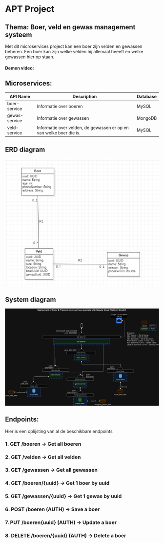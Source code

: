 # APT Project

## Thema: Boer, veld en gewas management systeem

Met dit microservices project kan een boer zijn velden en gewassen beheren.
Een boer kan zijn welke velden hij allemaal heeeft en welke gewassen hier op staan.

#### Demon video: 

## Microservices:

| API Name      | Description                                                         | Database |
|---------------|---------------------------------------------------------------------|----------|
| boer-service  | Informatie over boeren                                              | MySQL    |
| gewas-service | Informatie over gewassen                                            | MongoDB  |
| veld-service  | Informatie over velden, de gewassen er op en van welke boer die is. | MySQL    |

## ERD diagram

![ERD Diagram](./erd.png)

## System diagram

![System diagram](./SystemDiagram.png)

## Endpoints:

Hier is een oplijsting van al de beschikbare endpoints

### 1. GET /boeren -> Get all boeren
### 2. GET /velden -> Get all velden
### 3. GET /gewassen -> Get all gewassen
### 4. GET /boeren/{uuid} -> Get 1 boer by uuid
### 5. GET /gewassen/{uuid} -> Get 1 gewas by uuid
### 6. POST /boeren (AUTH) -> Save a boer
### 7. PUT /boeren{uuid} (AUTH) -> Update a boer
### 8. DELETE /boeren/{uuid} (AUTH) -> Delete a boer

